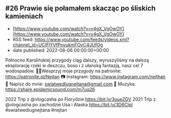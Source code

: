 ## #26 Prawie się połamałem skacząc po śliskich kamieniach
 - [https://www.youtube.com/watch?v=v4gX_VgOwOY](https://www.youtube.com/watch?v=v4gX_VgOwOY)
 - RSS feed: https://www.youtube.com/feeds/videos.xml?channel_id=UCIFlYVfPnvukmFOvC4JUfOg
 - date published: 2022-08-06 00:00:00+00:00

Północno Karolińskiej przygody ciąg dalszy, wyruszyliśmy na dalszą eksplorację rzeki w deszczu, boso i z ułańską fantazją, nasz cel 7 wodospadów.
🧗🏻Wesprzyj moje przygody na patronite: https://patronite.pl/Nejtan
📷 Instagram: https://www.instagram.com/nejthan
📜 Napisz do mnie: swiatwedlugnejtana@gmail.com
🎵 Muzyka: https://share.epidemicsound.com/m7uq26

2022 Trip z  @vlogcasha   po Florydzie https://bit.ly/3uueZGV
2021 Trip z  @vlogcasha    po zachodzie Usa i Alaska
https://bit.ly/3D6ClpI
#swiatwedlugnejtana #nejtan


